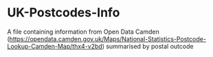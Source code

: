 # UK-Postcodes-Info
A file containing information from Open Data Camden (https://opendata.camden.gov.uk/Maps/National-Statistics-Postcode-Lookup-Camden-Map/thx4-v2bd) summarised by postal outcode
